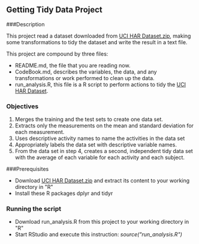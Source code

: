 ## Getting Tidy Data Project

###Description

This project read a dataset downloaded from [UCI HAR Dataset.zip](https://d396qusza40orc.cloudfront.net/getdata%2Fprojectfiles%2FUCI%20HAR%20Dataset.zip), making some transformations to tidy the dataset and write the result in a text file.

This project are compound by three files:
  * README.md, the file that you are reading now.
  * CodeBook.md, describes the variables, the data, and any transformations or work performed to clean up the data.
  * run_analysis.R, this file is a R script to perform actions to tidy the [UCI HAR Dataset](https://d396qusza40orc.cloudfront.net/getdata%2Fprojectfiles%2FUCI%20HAR%20Dataset.zip).

### Objectives

1. Merges the training and the test sets to create one data set.
2. Extracts only the measurements on the mean and standard deviation for each measurement.
3. Uses descriptive activity names to name the activities in the data set
4. Appropriately labels the data set with descriptive variable names.
5. From the data set in step 4, creates a second, independent tidy data set with the average of each variable for each activity and each subject.

###Prerequisites

* Download [UCI HAR Dataset.zip](https://d396qusza40orc.cloudfront.net/getdata%2Fprojectfiles%2FUCI%20HAR%20Dataset.zip) and extract its content to your working directory in "R"
* Install these R packages dplyr and tidyr

### Running the script

* Download run_analysis.R from this project to your working directory in "R"
* Start RStudio and execute this instruction: *source("run_analysis.R")*
  
